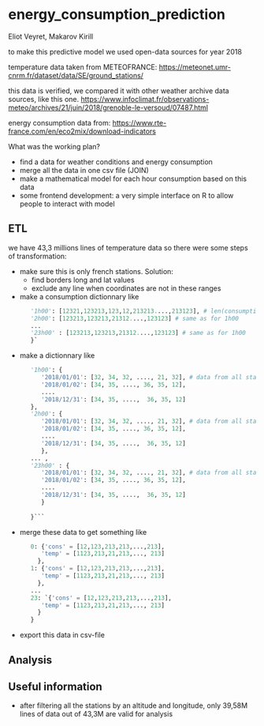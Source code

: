 # energy_consumption_prediction

Eliot Veyret, Makarov Kirill

to make this predictive model we used open-data sources for year 2018

temperature data taken from METEOFRANCE:
https://meteonet.umr-cnrm.fr/dataset/data/SE/ground_stations/

this data is verified, we compared it with other weather archive data sources, like this one.
https://www.infoclimat.fr/observations-meteo/archives/21/juin/2018/grenoble-le-versoud/07487.html

energy consumption data from:
https://www.rte-france.com/en/eco2mix/download-indicators





What was the working plan?

* find a data for weather conditions and energy consumption
* merge all the data in one csv file (JOIN) 
* make a mathematical model for each hour consumption based on this data
* some frontend development: a very simple interface on R to allow people to interact with model


## ETL
we have 43,3 millions lines of temperature data so there were some steps of transformation:
* make sure this is only french stations. Solution:
    * find borders long and lat values
    * exclude any line when coordinates are not in these ranges
* make a consumption dictionnary like 
   ```python consumptions = {
      '1h00': [12321,123213,123,12,213213....,213123], # len(consumptions['1h00']) will be = 365 (for each day)
      '2h00': [123213,123213,21312....,123123] # same as for 1h00
      ...
      '23h00' : [123213,123213,21312....,123123] # same as for 1h00
      }`
* make a dictionnary like 
   ```python temperatures = {
      '1h00': {
         '2018/01/01': [32, 34, 32, ...., 21, 32], # data from all stations in france.
         '2018/01/02': [34, 35, ...., 36, 35, 12],
         ....
         '2018/12/31': [34, 35, ....,  36, 35, 12]
      },
      '2h00': {
         '2018/01/01': [32, 34, 32, ...., 21, 32], # data from all stations in france.
         '2018/01/02': [34, 35, ...., 36, 35, 12],
         ....
         '2018/12/31': [34, 35, ....,  36, 35, 12]
         },
      ... ,
      '23h00' : {
         '2018/01/01': [32, 34, 32, ...., 21, 32], # data from all stations in france.
         '2018/01/02': [34, 35, ...., 36, 35, 12],
         ....
         '2018/12/31': [34, 35, ....,  36, 35, 12]
         }
      
      }```
* merge these data to get something like
   ```python consumption_temperature_per_hour = {
      0: {'cons' = [12,123,213,213,...,213],
         'temp' = [1123,213,21,213,..., 213]
        },
      1: {'cons' = [12,123,213,213,...,213],
         'temp' = [1123,213,21,213,..., 213]
        },
      ...
      23: `{'cons' = [12,123,213,213,...,213],
         'temp' = [1123,213,21,213,..., 213]
        }
      }
* export this data in csv-file
## Analysis

## Useful information
* after filtering all the stations by an altitude and longitude, only 39,58M lines of data out of 43,3M are valid for analysis

